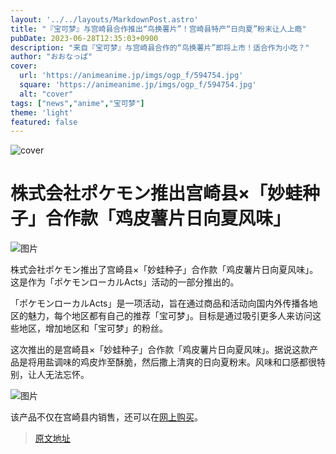 ```yaml
---
layout: '../../layouts/MarkdownPost.astro'
title: "『宝可梦』与宫崎县合作推出“鸟换薯片”！宫崎县特产“日向夏”粉末让人上瘾"
pubDate: 2023-06-28T12:35:03+0900
description: "来自『宝可梦』与宫崎县合作的“鸟换薯片”即将上市！适合作为小吃？"
author: "おおなっぱ"
cover:
  url: 'https://animeanime.jp/imgs/ogp_f/594754.jpg'
  square: 'https://animeanime.jp/imgs/ogp_f/594754.jpg'
  alt: "cover"
tags: ["news","anime","宝可梦"]
theme: 'light'
featured: false
---
```


![cover](https://animeanime.jp/imgs/ogp_f/594754.jpg)

# 株式会社ポケモン推出宫崎县×「妙蛙种子」合作款「鸡皮薯片日向夏风味」

![图片](/imgs/zoom/594757.png)

株式会社ポケモン推出了宫崎县×「妙蛙种子」合作款「鸡皮薯片日向夏风味」。这是作为「ポケモンローカルActs」活动的一部分推出的。

「ポケモンローカルActs」是一项活动，旨在通过商品和活动向国内外传播各地区的魅力，每个地区都有自己的推荐「宝可梦」。目标是通过吸引更多人来访问这些地区，增加地区和「宝可梦」的粉丝。

这次推出的是宫崎县×「妙蛙种子」合作款「鸡皮薯片日向夏风味」。据说这款产品是将用盐调味的鸡皮炸至酥脆，然后撒上清爽的日向夏粉末。风味和口感都很特别，让人无法忘怀。

![图片](/imgs/zoom/594758.png)

该产品不仅在宫崎县内销售，还可以在[网上购买](https://takemori-marinade.jp/product/%E3%81%A8%E3%82%8A%E3%81%8B%E3%82%8F%E3%83%81%E3%83%83%E3%83%97%E3%82%B9%E3%80%80%E6%97%A5%E5%90%91%E5%A4%8F%E9%A2%A8%E5%91%B350%EF%BD%87/)。

>[原文地址](https://animeanime.jp/article/2023/06/28/78218.html)  